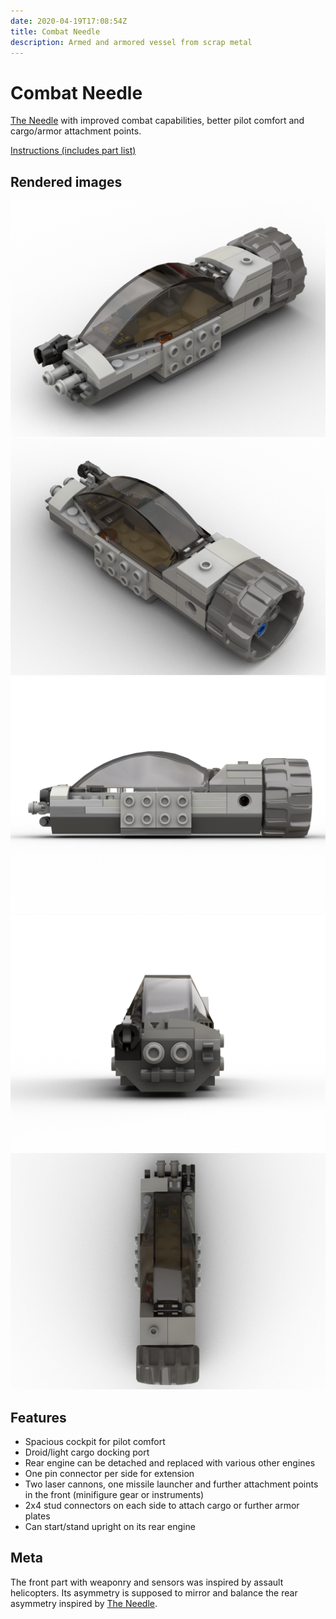 ```yaml
---
date: 2020-04-19T17:08:54Z
title: Combat Needle
description: Armed and armored vessel from scrap metal
---
```


# Combat Needle

[The Needle](../the-needle/) with improved combat capabilities, better pilot comfort and cargo/armor attachment points.

[Instructions (includes part list)](combat-needle-instructions.pdf)

## Rendered images

![Combat Needle: diagonal front view](combat_needle.png)
![Combat Needle: diagonal rear view](combat_needle_2.png)
![Combat Needle: view from left side](combat_needle_3.png)
![Combat Needle: front view](combat_needle_4.png)
![Combat Needle: top view](combat_needle_5.png)

## Features

* Spacious cockpit for pilot comfort
* Droid/light cargo docking port
* Rear engine can be detached and replaced with various other engines
* One pin connector per side for extension
* Two laser cannons, one missile launcher and further attachment points in the front (minifigure gear or instruments)
* 2x4 stud connectors on each side to attach cargo or further armor plates
* Can start/stand upright on its rear engine

## Meta

The front part with weaponry and sensors was inspired by assault helicopters. Its asymmetry is supposed to mirror and balance the rear asymmetry inspired by [The Needle](../the-needle/).

